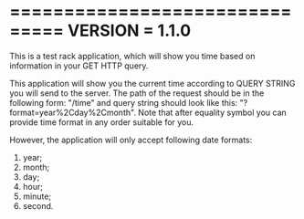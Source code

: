 ===============================
VERSION = 1.1.0
===============================

This is a test rack application, which will show you time based on information in your GET HTTP query.

This application will show you the current time according to QUERY STRING you will send to the server.
The path of the request should be in the following form: "/time" and query string should look like this:
"?format=year%2Cday%2Cmonth".
Note that after equality symbol you can provide time format in any order suitable for you.

However, the application will only accept following date formats:
1) year;
2) month;
3) day;
4) hour;
5) minute;
6) second.